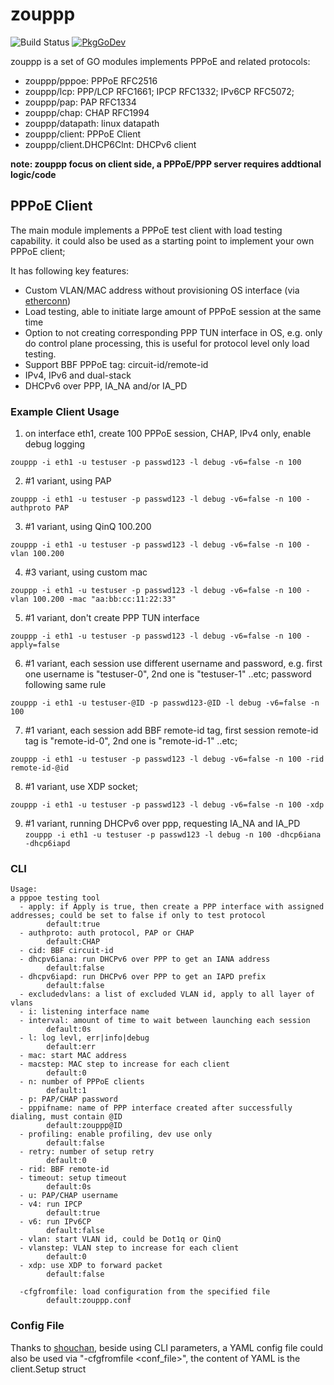 # zouppp
![Build Status](https://github.com/gandalfast/zouppp/actions/workflows/main.yml/badge.svg)
[![PkgGoDev](https://pkg.go.dev/badge/github.com/gandalfast/zouppp)](https://pkg.go.dev/github.com/gandalfast/zouppp)

zouppp is a set of GO modules implements PPPoE and related protocols:

 * zouppp/pppoe: PPPoE RFC2516
 * zouppp/lcp: PPP/LCP RFC1661; IPCP RFC1332; IPv6CP RFC5072;
 * zouppp/pap: PAP RFC1334
 * zouppp/chap: CHAP RFC1994
 * zouppp/datapath: linux datapath
 * zouppp/client: PPPoE Client
 * zouppp/client.DHCP6Clnt: DHCPv6 client

**note: zouppp focus on client side, a PPPoE/PPP server requires addtional logic/code**

## PPPoE Client
The main module implements a PPPoE test client with load testing capability. it could also be used as a starting point to implement your own PPPoE client;

It has following key features:

- Custom VLAN/MAC address without provisioning OS interface (via [etherconn](https://github.com/hujun-open/etherconn))
- Load testing, able to initiate large amount of PPPoE session at the same time
- Option to not creating corresponding PPP TUN interface in OS, e.g. only do control plane processing, this is useful for protocol level only load testing.
- Support BBF PPPoE tag: circuit-id/remote-id
- IPv4, IPv6 and dual-stack
- DHCPv6 over PPP,  IA_NA and/or IA_PD
 

### Example Client Usage

1. on interface eth1, create 100 PPPoE session, CHAP, IPv4 only, enable debug logging

`zouppp -i eth1 -u testuser -p passwd123 -l debug -v6=false -n 100`

2. #1 variant, using PAP

`zouppp -i eth1 -u testuser -p passwd123 -l debug -v6=false -n 100 -authproto PAP`

3. #1 variant, using QinQ 100.200

`zouppp -i eth1 -u testuser -p passwd123 -l debug -v6=false -n 100 -vlan 100.200`

4. #3 variant, using custom mac 

`zouppp -i eth1 -u testuser -p passwd123 -l debug -v6=false -n 100 -vlan 100.200 -mac "aa:bb:cc:11:22:33"`

5. #1 variant, don't create PPP TUN interface

`zouppp -i eth1 -u testuser -p passwd123 -l debug -v6=false -n 100 -apply=false`

6. #1 variant, each session use different username and password, e.g. first one username is "testuser-0", 2nd one is "testuser-1" ..etc; password following same rule

`zouppp -i eth1 -u testuser-@ID -p passwd123-@ID -l debug -v6=false -n 100`

7. #1 variant, each session add BBF remote-id tag, first session remote-id tag is "remote-id-0", 2nd one is "remote-id-1" ..etc;

`zouppp -i eth1 -u testuser -p passwd123 -l debug -v6=false -n 100 -rid remote-id-@id`

8. #1 variant, use XDP socket;

`zouppp -i eth1 -u testuser -p passwd123 -l debug -v6=false -n 100 -xdp`

9. #1 variant, running DHCPv6 over ppp, requesting IA_NA and IA_PD
`zouppp -i eth1 -u testuser -p passwd123 -l debug -n 100 -dhcp6iana -dhcp6iapd`

### CLI

```
Usage:
a pppoe testing tool
  - apply: if Apply is true, then create a PPP interface with assigned addresses; could be set to false if only to test protocol
        default:true
  - authproto: auth protocol, PAP or CHAP
        default:CHAP
  - cid: BBF circuit-id
  - dhcpv6iana: run DHCPv6 over PPP to get an IANA address
        default:false
  - dhcpv6iapd: run DHCPv6 over PPP to get an IAPD prefix
        default:false
  - excludedvlans: a list of excluded VLAN id, apply to all layer of vlans
  - i: listening interface name
  - interval: amount of time to wait between launching each session
        default:0s
  - l: log levl, err|info|debug
        default:err
  - mac: start MAC address
  - macstep: MAC step to increase for each client
        default:0
  - n: number of PPPoE clients
        default:1
  - p: PAP/CHAP password
  - pppifname: name of PPP interface created after successfully dialing, must contain @ID
        default:zouppp@ID
  - profiling: enable profiling, dev use only
        default:false
  - retry: number of setup retry
        default:0
  - rid: BBF remote-id
  - timeout: setup timeout
        default:0s
  - u: PAP/CHAP username
  - v4: run IPCP
        default:true
  - v6: run IPv6CP
        default:false
  - vlan: start VLAN id, could be Dot1q or QinQ
  - vlanstep: VLAN step to increase for each client
        default:0
  - xdp: use XDP to forward packet
        default:false

  -cfgfromfile: load configuration from the specified file
        default:zouppp.conf

```
### Config File
Thanks to [shouchan](https://github.com/hujun-open/shouchan), beside using CLI parameters, a YAML config file could also be used via "-cfgfromfile <conf_file>", the content of YAML is the client.Setup struct 


